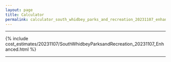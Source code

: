 ```yaml
---
layout: page
title: Calculator
permalink: calculator_south_whidbey_parks_and_recreation_20231107_enhanced
---
```


___

{% include cost_estimates/20231107/SouthWhidbeyParksandRecreation_20231107_Enhanced.html %}

___


